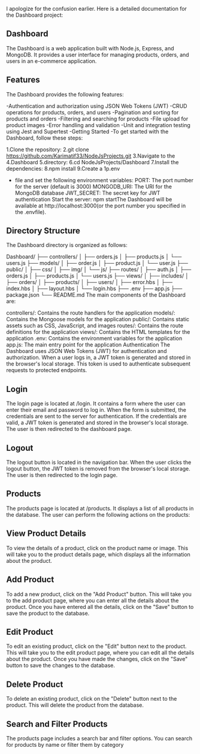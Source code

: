 I apologize for the confusion earlier. Here is a detailed documentation for the Dashboard project:

## Dashboard
The Dashboard is a web application built with Node.js, Express, and MongoDB. It provides a user interface for managing products, orders, and users in an e-commerce application.

## Features
The Dashboard provides the following features:

-Authentication and authorization using JSON Web Tokens (JWT)
-CRUD operations for products, orders, and users
-Pagination and sorting for products and orders
-Filtering and searching for products
-File upload for product images
-Error handling and validation
-Unit and integration testing using Jest and Supertest
-Getting Started
-To get started with the Dashboard, follow these steps:

1.Clone the repository: 
2.git clone https://github.com/Karimatif33/NodeJsProjects.git
3.Navigate to the 
4.Dashboard
5.directory: 
6.cd NodeJsProjects/Dashboard
7.Install the dependencies: 
8.npm install
9.Create a 
1p.env
- file and set the following environment variables:
PORT: The port number for the server (default is 3000)
MONGODB_URI: The URI for the MongoDB database
JWT_SECRET: The secret key for JWT authentication
Start the server: 
npm startThe Dashboard will be available at http://localhost:3000(or the port number you specified in the .envfile).

## Directory Structure
The Dashboard directory is organized as follows:

Dashboard/
├── controllers/
│   ├── orders.js
│   ├── products.js
│   └── users.js
├── models/
│   ├── order.js
│   ├── product.js
│   └── user.js
├── public/
│   ├── css/
│   ├── img/
│   └── js/
├── routes/
│   ├── auth.js
│   ├── orders.js
│   ├── products.js
│   └── users.js
├── views/
│   ├── includes/
│   ├── orders/
│   ├── products/
│   ├── users/
│   ├── error.hbs
│   ├── index.hbs
│   ├── layout.hbs
│   └── login.hbs
├── .env
├── app.js
├── package.json
└── README.md
The main components of the Dashboard are:

controllers/: Contains the route handlers for the application
models/: Contains the Mongoose models for the application
public/: Contains static assets such as CSS, JavaScript, and images
routes/: Contains the route definitions for the application
views/: Contains the HTML templates for the application
.env: Contains the environment variables for the application
app.js: The main entry point for the application
Authentication
The Dashboard uses JSON Web Tokens (JWT) for authentication and authorization. When a user logs in, a JWT token is generated and stored in the browser's local storage. This token is used to authenticate subsequent requests to protected endpoints.

## Login
The login page is located at 
/login. It contains a form where the user can enter their email and password to log in. When the form is submitted, the credentials are sent to the server for authentication. If the credentials are valid, a JWT token is generated and stored in the browser's local storage. The user is then redirected to the dashboard page.

## Logout 
The logout button is located in the navigation bar. When the user clicks the logout button, the JWT token is removed from the browser's local storage. The user is then redirected to the login page.

## Products
The products page is located at /products. It displays a list of all products in the database. The user can perform the following actions on the products:

## View Product Details 
To view the details of a product, click on the product name or image. This will take you to the product details page, which displays all the information about the product.

## Add Product
To add a new product, click on the "Add Product" button. This will take you to the add product page, where you can enter all the details about the product. Once you have entered all the details, click on the "Save" button to save the product to the database.

## Edit Product
To edit an existing product, click on the "Edit" button next to the product. This will take you to the edit product page, where you can edit all the details about the product. Once you have made the changes, click on the "Save" button to save the changes to the database.

## Delete Product
To delete an existing product, click on the "Delete" button next to the product. This will delete the product from the database.

## Search and Filter Products
The products page includes a search bar and filter options. You can search for products by name or filter them by category

